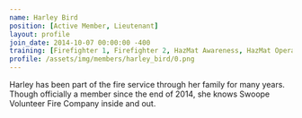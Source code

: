 ```yaml
---
name: Harley Bird
position: [Active Member, Lieutenant]
layout: profile
join_date: 2014-10-07 00:00:00 -400
training: [Firefighter 1, Firefighter 2, HazMat Awareness, HazMat Operations, Vehicle Rescue, CPR]
profile: /assets/img/members/harley_bird/0.png
---
```

Harley has been part of the fire service through her family for many years. Though officially a member since the end of 2014, she knows Swoope Volunteer Fire Company inside and out.